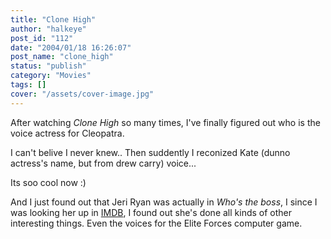 ```yaml
---
title: "Clone High"
author: "halkeye"
post_id: "112"
date: "2004/01/18 16:26:07"
post_name: "clone_high"
status: "publish"
category: "Movies"
tags: []
cover: "/assets/cover-image.jpg"
---
```


After watching _Clone High_ so many times, I've finally figured out who is the voice actress for Cleopatra.

I can't belive I never knew.. Then suddently I reconized Kate (dunno actress's name, but from drew carry) voice...

Its soo cool now :)

And I just found out that Jeri Ryan was actually in _Who's the boss_, I since I was looking her up in [IMDB](https://www.imdb.com/), I found out she's done all kinds of other interesting things. Even the voices for the Elite Forces computer game.